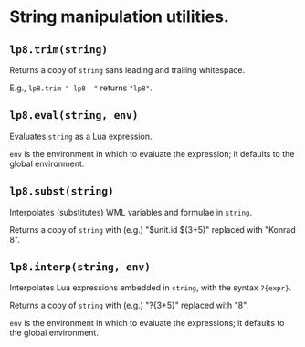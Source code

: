 
String manipulation utilities.
===============================================================================

`lp8.trim(string)`
-------------------------------------------------------------------------------
Returns a copy of `string` sans leading and trailing whitespace.

E.g., `lp8.trim " lp8  "` returns `"lp8"`.


`lp8.eval(string, env)`
-------------------------------------------------------------------------------
Evaluates `string` as a Lua expression.

`env` is the environment in which to evaluate the expression; it defaults to
the global environment.


`lp8.subst(string)`
-------------------------------------------------------------------------------
Interpolates (substitutes) WML variables and formulae in `string`.

Returns a copy of `string` with (e.g.) "$unit.id $(3+5)" replaced with
"Konrad 8".


`lp8.interp(string, env)`
-------------------------------------------------------------------------------
Interpolates Lua expressions embedded in `string`, with the syntax `?{expr}`.

Returns a copy of `string` with (e.g.) "?{3+5}" replaced with "8".

`env` is the environment in which to evaluate the expressions; it defaults to
the global environment.

